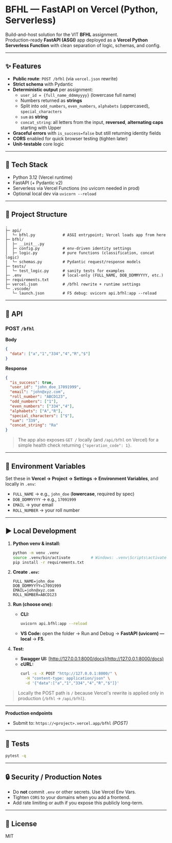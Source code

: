 # BFHL — FastAPI on Vercel (Python, Serverless)

Build-and-host solution for the VIT **BFHL** assignment.  
Production-ready **FastAPI (ASGI)** app deployed as a **Vercel Python Serverless Function** with clean separation of logic, schemas, and config.

---

## ✨ Features
- **Public route**: `POST /bfhl` (via `vercel.json` rewrite)
- **Strict schema** with Pydantic
- **Deterministic output** per assignment:
  - `user_id = {full_name_ddmmyyyy}` (lowercase full name)
  - Numbers returned as **strings**
  - Split into `odd_numbers`, `even_numbers`, `alphabets` (uppercased), `special_characters`
  - `sum` as **string**
  - `concat_string`: all letters from the input, **reversed**, **alternating caps** starting with Upper
- **Graceful errors** with `is_success=false` but still returning identity fields
- **CORS** enabled for quick browser testing (tighten later)
- **Unit-testable** core logic

---

## 🧱 Tech Stack
- Python 3.12 (Vercel runtime)
- FastAPI (+ Pydantic v2)
- Serverless via Vercel Functions (no uvicorn needed in prod)
- Optional local dev via `uvicorn --reload`

---

## 📁 Project Structure
```
.
├─ api/
│  └─ bfhl.py            # ASGI entrypoint; Vercel loads app from here
├─ bfhl/
│  ├─ __init__.py
│  ├─ config.py          # env-driven identity settings
│  ├─ logic.py           # pure functions (classification, concat logic)
│  └─ schemas.py         # Pydantic request/response models
├─ tests/
│  └─ test_logic.py      # sanity tests for examples
├─ .env                  # local-only (FULL_NAME, DOB_DDMMYYYY, etc.)
├─ requirements.txt
├─ vercel.json           # /bfhl rewrite + runtime settings
└─ .vscode/
   └─ launch.json        # F5 debug: uvicorn api.bfhl:app --reload
```

---

## 🔌 API

### POST `/bfhl`
**Body**
```json
{
  "data": ["a","1","334","4","R","$"]
}
```

**Response**
```json
{
  "is_success": true,
  "user_id": "john_doe_17091999",
  "email": "john@xyz.com",
  "roll_number": "ABCD123",
  "odd_numbers": ["1"],
  "even_numbers": ["334","4"],
  "alphabets": ["A","R"],
  "special_characters": ["$"],
  "sum": "339",
  "concat_string": "Ra"
}
```

> The app also exposes `GET /` locally (and `/api/bfhl` on Vercel) for a simple health check returning `{"operation_code": 1}`.

---

## 🔐 Environment Variables

Set these in **Vercel → Project → Settings → Environment Variables**, and locally in `.env`:

- `FULL_NAME` → e.g., `john_doe` (**lowercase**, required by spec)
- `DOB_DDMMYYYY` → e.g., `17091999`
- `EMAIL` → your email
- `ROLL_NUMBER` → your roll number

---

## ▶️ Local Development

1. **Python venv & install:**

   ```bash
   python -m venv .venv
   source .venv/bin/activate         # Windows: .venv\Scripts\activate
   pip install -r requirements.txt
   ```

2. **Create `.env`:**

   ```env
   FULL_NAME=john_doe
   DOB_DDMMYYYY=17091999
   EMAIL=john@xyz.com
   ROLL_NUMBER=ABCD123
   ```

3. **Run (choose one):**

   - **CLI:**
     ```bash
     uvicorn api.bfhl:app --reload
     ```
   
   - **VS Code:** open the folder → Run and Debug → **FastAPI (uvicorn) — local** → **F5**.

4. **Test:**

   - **Swagger UI:** [http://127.0.0.1:8000/docs](http://127.0.0.1:8000/docs)
   - **cURL:**
     ```bash
     curl -s -X POST "http://127.0.0.1:8000/" \
       -H "content-type: application/json" \
       -d '{"data":["a","1","334","4","R","$"]}'
     ```

> Locally the POST path is `/` because Vercel's rewrite is applied only in production (`/bfhl` → `/api/bfhl`).

---

**Production endpoints**
- Submit to: `https://<project>.vercel.app/bfhl` *(POST)*

---

## 🧪 Tests

```bash
pytest -q
```

---

## 🔒 Security / Production Notes

- Do **not** commit `.env` or other secrets. Use Vercel Env Vars.
- Tighten `CORS` to your domains when you add a frontend.
- Add rate limiting or auth if you expose this publicly long-term.

---

## 📜 License

MIT 
